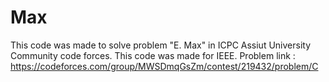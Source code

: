 # Max
This code was made to solve problem "E. Max" in ICPC Assiut University Community code forces. This code was made for IEEE. Problem link : https://codeforces.com/group/MWSDmqGsZm/contest/219432/problem/C
